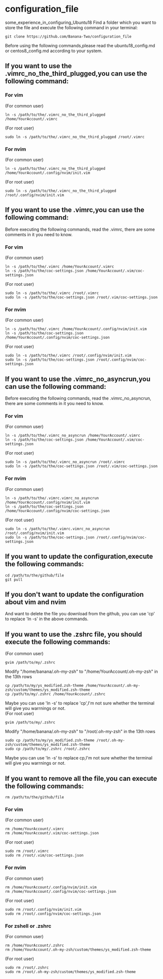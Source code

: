# configuration_file
some_experience_in_configuring_Ubuntu18
Find a folder which you want to store the file and execute the following 
command in your terminal:
```
git clone https://github.com/Banana-Two/configuration_file
```
Before using the following commands,please read the ubuntu18_config.md or 
centos8_config.md according to your system.

## If you want to use the .vimrc_no_the_third_plugged,you can use the following command:

### For vim
(For common user)
```
ln -s /path/to/the/.vimrc_no_the_third_plugged /home/YourAccount/.vimrc
```
(For root user)
```
sudo ln -s /path/to/the/.vimrc_no_the_third_plugged /root/.vimrc
```

### For nvim
(For common user)
```
ln -s /path/to/the/.vimrc_no_the_third_plugged /home/YourAccount/.config/nvim/init.vim
```
(For root user)
```
sudo ln -s /path/to/the/.vimrc_no_the_third_plugged /root/.config/nvim/init.vim
```

## If you want to use the .vimrc,you can use the following command:
Before executing the following commands, read the .vimrc, there are some 
comments in it you need to know.

### For vim
(For common user)
```
ln -s /path/to/the/.vimrc /home/YourAccount/.vimrc
ln -s /path/to/the/coc-settings.json /home/YourAccount/.vim/coc-settings.json
```
(For root user)
```
sudo ln -s /path/to/the/.vimrc /root/.vimrc
sudo ln -s /path/to/the/coc-settings.json /root/.vim/coc-settings.json
```

### For nvim
(For common user)
```
ln -s /path/to/the/.vimrc /home/YourAccount/.config/nvim/init.vim
ln -s /path/to/the/coc-settings.json /home/YourAccount/.config/nvim/coc-settings.json
```
(For root user)
```
sudo ln -s /path/to/the/.vimrc /root/.config/nvim/init.vim
sudo ln -s /path/to/the/coc-settings.json /root/.config/nvim/coc-settings.json
```

## If you want to use the .vimrc_no_asyncrun,you can use the following command:
Before executing the following commands, read the .vimrc_no_asyncrun, there 
are some comments in it you need to know.

### For vim
(For common user)
```
ln -s /path/to/the/.vimrc_no_asyncrun /home/YourAccount/.vimrc
ln -s /path/to/the/coc-settings.json /home/YourAccount/.vim/coc-settings.json
```
(For root user)
```
sudo ln -s /path/to/the/.vimrc_no_asyncrun /root/.vimrc
sudo ln -s /path/to/the/coc-settings.json /root/.vim/coc-settings.json
```

### For nvim
(For common user)
```
ln -s /path/to/the/.vimrc.vimrc_no_asyncrun /home/YourAccount/.config/nvim/init.vim
ln -s /path/to/the/coc-settings.json /home/YourAccount/.config/nvim/coc-settings.json
```
(For root user)
```
sudo ln -s /path/to/the/.vimrc.vimrc_no_asyncrun /root/.config/nvim/init.vim
sudo ln -s /path/to/the/coc-settings.json /root/.config/nvim/coc-settings.json
```

## If you want to update the configuration,execute the following commands:
```
cd /path/to/the/github/file
git pull
```

## If you don't want to update the configuration about vim and nvim
And want to delete the file you download from the github, you can use 'cp' 
to replace 'ln -s' in the above commands.

## If you want to use the .zshrc file, you should execute the following commands:
(For common user)
```
gvim /path/to/my/.zshrc
```
Modify "/home/banana/.oh-my-zsh" to "/home/YourAccount/.oh-my-zsh" in the 13th rows
```
cp /path/to/my/ys_modified.zsh-theme /home/YourAccount/.oh-my-zsh/custom/themes/ys_modified.zsh-theme
cp /path/to/my/.zshrc /home/YourAccount/.zshrc
```
Maybe you can use 'ln -s' to replace 'cp',I'm not sure whether the terminal will 
give you warrnings or not.\
(For root user)
```
gvim /path/to/my/.zshrc
```
Modify "/home/banana/.oh-my-zsh" to "/root/.oh-my-zsh" in the 13th rows
```
sudo cp /path/to/my/ys_modified.zsh-theme /root/.oh-my-zsh/custom/themes/ys_modified.zsh-theme
sudo cp /path/to/my/.zshrc /root/.zshrc
```
Maybe you can use 'ln -s' to replace cp,I'm not sure whether the terminal will
give you warrnings or not.


## If you want to remove all the file,you can execute the following commands:
```
rm /path/to/the/github/file
```

### For vim
(For common user)
```
rm /home/YourAccount/.vimrc
rm /home/YourAccount/.vim/coc-settings.json
```
(For root user)
```
sudo rm /root/.vimrc
sudo rm /root/.vim/coc-settings.json
```

### For nvim
(For common user)
```
rm /home/YourAccount/.config/nvim/init.vim
rm /home/YourAccount/.config/nvim/coc-settings.json
```
(For root user)
```
sudo rm /root/.config/nvim/init.vim
sudo rm /root/.config/nvim/coc-settings.json
```

### For zshell or .zshrc
(For common user)
```
rm /home/YourAccount/.zshrc
rm /home/YourAccount/.oh-my-zsh/custom/themes/ys_modified.zsh-theme
```
(For root user)
```
sudo rm /root/.zshrc
sudo rm /root/.oh-my-zsh/custom/themes/ys_modified.zsh-theme
```
